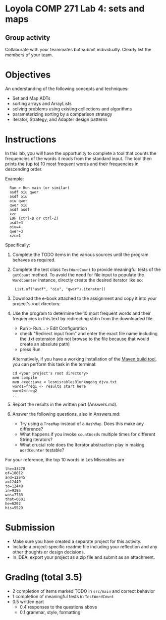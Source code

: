 # Loyola COMP 271 Lab 4: sets and maps

## Group activity

Collaborate with your teammates but submit individually.
Clearly list the members of your team.

# Objectives

An understanding of the following concepts and techniques:

- Set and Map ADTs
- sorting arrays and ArrayLists
- solving problems using existing collections and algorithms
- parameterizing sorting by a comparison strategy
- Iterator, Strategy, and Adapter design patterns

# Instructions

In this lab, you will have the opportunity to complete a tool that counts the frequencies
of the words it reads from the standard input.
The tool then prints the (up to) 10 most frequent words and their frequencies in descending order.

Example:

      Run > Run main (or similar)
      asdf oiu qwer
      asdf oiu
      oiu qwer
      qwer oiu
      asdf asdf
      xzc
      EOF (ctrl-D or ctrl-Z)
      asdf=4
      oiu=4
      qwer=3
      xzc=1

Specifically:

1. Complete the TODO items in the various sources until the program behaves as required.
1. Complete the test class `TestWordCount` to provide meaningful tests of the `getCount` method.
   To avoid the need for file input to populate the `WordCounter` instance,
   directly create the desired iterator like so:

        List.of("asdf", "oiu", "qwer").iterator()

1. Download the e-book attached to the assignment and copy it into your project's root directory.
1. Use the program to determine the 10 most frequent words and their frequencies in this text by redirecting stdin from the downloaded file:
    - Run > Run... > Edit Configuration 
    - check "Redirect input from" and enter the exact file name including the .txt extension
      (do not browse to the file because that would create an absolute path)
    - press Run
    
   Alternatively, if you have a working installation of the [Maven build tool](https://maven.apache.org/), you can perform this task in the terminal:

       cd <your project's root directory>
       mvn compile
       mvn exec:java < lesmisrables01unkngoog_djvu.txt
       word1=freq1 <- results start here
       word2=freq2
       ...

1. Report the results in the written part (Answers.md).
1. Answer the following questions, also in Answers.md:
   - Try using a `TreeMap` instead of a `HashMap`. Does this make any difference?
   - What happens if you invoke `countWords` multiple times for different String iterators?
   - What crucial role does the Iterator abstraction play in making `WordCounter` testable?
   
For your reference, the top 10 words in Les Miserables are

```
the=33278
of=18012
and=12845
a=12449
to=12449
in=9386
was=7788
that=6601
he=6202
his=5529
```


# Submission

-    Make sure you have created a separate project for this activity.
-    Include a project-specific readme file including your reflection and any other thoughts or design decisions.
-    In IDEA, export your project as a zip file and submit as an attachment.


# Grading (total 3.5)

- 2 completion of items marked TODO in `src/main` and correct behavior
- 1 completion of meaningful tests in `TestWordCount`
- 0.5 written part
  - 0.4 responses to the questions above
  - 0.1 grammar, style, formatting

